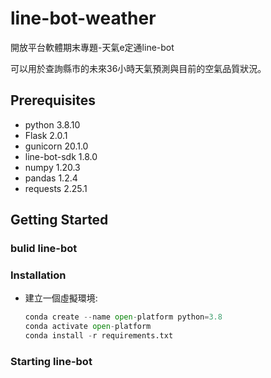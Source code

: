 # line-bot-weather

開放平台軟體期末專題-天氣e定通line-bot

可以用於查詢縣市的未來36小時天氣預測與目前的空氣品質狀況。

## Prerequisites
  * python 3.8.10
  * Flask 2.0.1
  * gunicorn 20.1.0
  * line-bot-sdk 1.8.0
  * numpy 1.20.3
  * pandas 1.2.4
  * requests 2.25.1


## Getting Started

  ### bulid line-bot
  
  ### Installation
   * 建立一個虛擬環境:
        ``` python
        conda create --name open-platform python=3.8
        conda activate open-platform
        conda install -r requirements.txt
        ```
  
  ### Starting line-bot
  
  
